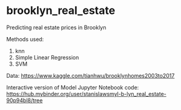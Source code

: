 # brooklyn_real_estate
Predicting real estate prices in Brooklyn


Methods used:
 1. knn
 2. Simple Linear Regression
 3. SVM

Data: https://www.kaggle.com/tianhwu/brooklynhomes2003to2017


Interactive version of Model Jupyter Notebook code: 
https://hub.mybinder.org/user/stanislawsmyl-b-lyn_real_estate-90p94bl8/tree
